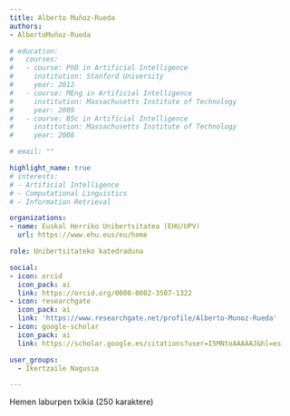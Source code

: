```yaml
---
title: Alberto Muñoz-Rueda
authors:
- AlbertoMuñoz-Rueda

# education:
#   courses:
#   - course: PhD in Artificial Intelligence
#     institution: Stanford University
#     year: 2012
#   - course: MEng in Artificial Intelligence
#     institution: Massachusetts Institute of Technology
#     year: 2009
#   - course: BSc in Artificial Intelligence
#     institution: Massachusetts Institute of Technology
#     year: 2008

# email: ""

highlight_name: true
# interests:
# - Artificial Intelligence
# - Computational Linguistics
# - Information Retrieval

organizations:
- name: Euskal Herriko Unibertsitatea (EHU/UPV)
  url: https://www.ehu.eus/eu/home

role: Unibertsitateko katedraduna

social:
- icon: orcid
  icon_pack: ai
  link: https://orcid.org/0000-0002-3507-1322
- icon: researchgate
  icon_pack: ai
  link: 'https://www.researchgate.net/profile/Alberto-Munoz-Rueda'
- icon: google-scholar
  icon_pack: ai
  link: https://scholar.google.es/citations?user=I5MNtoAAAAAJ&hl=es

user_groups: 
  - Ikertzaile Nagusia

---
```


Hemen laburpen txikia (250 karaktere)
